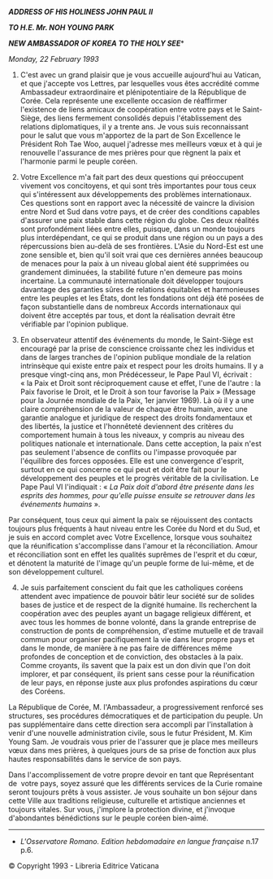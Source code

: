 ***ADDRESS OF HIS HOLINESS JOHN PAUL II***

***TO H.E. Mr. NOH YOUNG PARK***

***NEW AMBASSADOR OF KOREA TO THE HOLY SEE****

*Monday, 22 February 1993*

1. C'est avec un grand plaisir que je vous accueille aujourd'hui au Vatican, et que j'accepte vos Lettres, par lesquelles vous êtes accrédité comme Ambassadeur extraordinaire et plénipotentiaire de la République de Corée. Cela représente une excellente occasion de réaffirmer l'existence de liens amicaux de coopération entre votre pays et le Saint-Siège, des liens fermement consolidés depuis l'établissement des relations diplomatiques, il y a trente ans. Je vous suis reconnaissant pour le salut que vous m'apportez de la part de Son Excellence le Président Roh Tae Woo, auquel j'adresse mes meilleurs vœux et à qui je renouvelle l'assurance de mes prières pour que règnent la paix et l'harmonie parmi le peuple coréen.

2. Votre Excellence m'a fait part des deux questions qui préoccupent vivement vos concitoyens, et qui sont très importantes pour tous ceux qui s'intéressent aux développements des problèmes internationaux. Ces questions sont en rapport avec la nécessité de vaincre la division entre Nord et Sud dans votre pays, et de créer des conditions capables d'assurer une paix stable dans cette région du globe. Ces deux réalités sont profondément liées entre elles, puisque, dans un monde toujours plus interdépendant, ce qui se produit dans une région ou un pays a des répercussions bien au-delà de ses frontières. L'Asie du Nord-Est est une zone sensible et, bien qu'il soit vrai que ces dernières années beaucoup de menaces pour la paix à un niveau global aient été supprimées ou grandement diminuées, la stabilité future n'en demeure pas moins incertaine. La communauté internationale doit développer toujours davantage des garanties sûres de relations équitables et harmonieuses entre les peuples et les États, dont les fondations ont déjà été posées de façon substantielle dans de nombreux Accords internationaux qui doivent être acceptés par tous, et dont la réalisation devrait être vérifiable par l'opinion publique.

3. En observateur attentif des événements du monde, le Saint-Siège est encouragé par la prise de conscience croissante chez les individus et dans de larges tranches de l'opinion publique mondiale de la relation intrinsèque qui existe entre paix et respect pour les droits humains. Il y a presque vingt-cinq ans, mon Prédécesseur, le Pape Paul VI, écrivait : « la Paix et Droit sont réciproquement cause et effet, l'une de l'autre : la Paix favorise le Droit, et le Droit à son tour favorise la Paix » (Message pour la Journée mondiale de la Paix, 1er janvier 1969). Là où il y a une claire compréhension de la valeur de chaque être humain, avec une garantie analogue et juridique de respect des droits fondamentaux et des libertés, la justice et l'honnêteté deviennent des critères du comportement humain à tous les niveaux, y compris au niveau des politiques nationale et internationale. Dans cette acception, la paix n'est pas seulement l'absence de conflits ou l'impasse provoquée par l'équilibre des forces opposées. Elle est une convergence d'esprit, surtout en ce qui concerne ce qui peut et doit être fait pour le développement des peuples et le progrès véritable de la civilisation. Le Pape Paul VI l'indiquait : « *La Paix doit d'abord être présente dans les esprits des hommes, pour qu'elle puisse ensuite se retrouver dans les événements humains* ».

Par conséquent, tous ceux qui aiment la paix se réjouissent des contacts toujours plus fréquents à haut niveau entre les Corée du Nord et du Sud, et je suis en accord complet avec Votre Excellence, lorsque vous souhaitez que la réunification s'accomplisse dans l'amour et la réconciliation. Amour et réconciliation sont en effet les qualités suprêmes de l'esprit et du cœur, et dénotent la maturité de l'image qu'un peuple forme de lui-même, et de son développement culturel.

4. Je suis parfaitement conscient du fait que les catholiques coréens attendent avec impatience de pouvoir bâtir leur société sur de solides bases de justice et de respect de la dignité humaine. Ils recherchent la coopération avec des peuples ayant un bagage religieux différent, et avec tous les hommes de bonne volonté, dans la grande entreprise de construction de ponts de compréhension, d'estime mutuelle et de travail commun pour organiser pacifiquement la vie dans leur propre pays et dans le monde, de manière à ne pas faire de différences même profondes de conception et de conviction, des obstacles à la paix. Comme croyants, ils savent que la paix est un don divin que l'on doit implorer, et par conséquent, ils prient sans cesse pour la réunification de leur pays, en réponse juste aux plus profondes aspirations du cœur des Coréens.

La République de Corée, M. l'Ambassadeur, a progressivement renforcé ses structures, ses procédures démocratiques et de participation du peuple. Un pas supplémentaire dans cette direction sera accompli par l'installation à venir d'une nouvelle administration civile, sous le futur Président, M. Kim Young Sam. Je voudrais vous prier de l'assurer que je place mes meilleurs vœux dans mes prières, à quelques jours de sa prise de fonction aux plus hautes responsabilités dans le service de son pays.

Dans l'accomplissement de votre propre devoir en tant que Représentant de  votre pays, soyez assuré que les différents services de la Curie romaine seront toujours prêts à vous assister. Je vous souhaite un bon séjour dans cette Ville aux traditions religieuse, culturelle et artistique anciennes et toujours vitales. Sur vous, j'implore la protection divine, et j'invoque d'abondantes bénédictions sur le peuple coréen bien-aimé.

* * *

* *L'Osservatore Romano. Edition hebdomadaire en langue française* n.17 p.6.

© Copyright 1993 - Libreria Editrice Vaticana